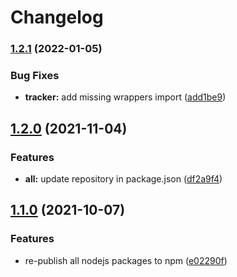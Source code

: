 # Changelog

### [1.2.1](https://www.github.com/animeapis/api-nodejs-client/compare/vision-v1.2.0...vision-v1.2.1) (2022-01-05)


### Bug Fixes

* **tracker:** add missing wrappers import ([add1be9](https://www.github.com/animeapis/api-nodejs-client/commit/add1be944d56c403a68caaecce8ccb2348efdde0))

## [1.2.0](https://www.github.com/animeapis/api-nodejs-client/compare/vision-v1.1.0...vision-v1.2.0) (2021-11-04)


### Features

* **all:** update repository in package.json ([df2a9f4](https://www.github.com/animeapis/api-nodejs-client/commit/df2a9f4e1a0f39cee3fb88929f1e775889f21063))

## [1.1.0](https://www.github.com/animeapis/api-nodejs-client/compare/vision-v1.0.0...vision-v1.1.0) (2021-10-07)


### Features

* re-publish all nodejs packages to npm ([e02290f](https://www.github.com/animeapis/api-nodejs-client/commit/e02290fa767b60f77fabeabe23697ea51dda791a))
